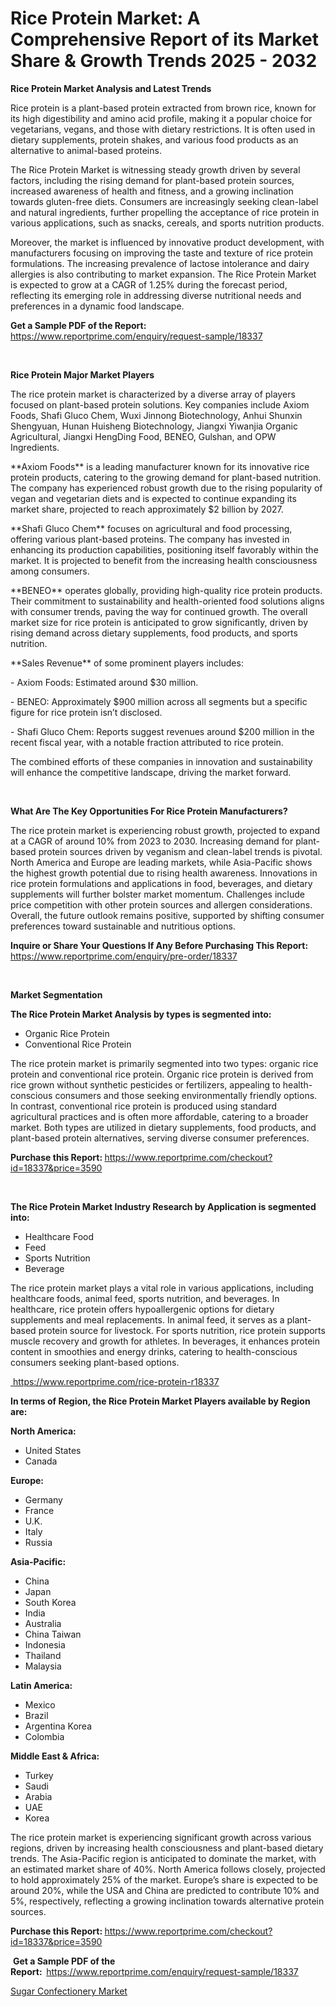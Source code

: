 <p><h1>Rice Protein Market: A Comprehensive Report of its Market Share & Growth Trends 2025 - 2032</h1></p><p><strong>Rice Protein Market Analysis and Latest Trends</strong></p>
<p><p>Rice protein is a plant-based protein extracted from brown rice, known for its high digestibility and amino acid profile, making it a popular choice for vegetarians, vegans, and those with dietary restrictions. It is often used in dietary supplements, protein shakes, and various food products as an alternative to animal-based proteins.</p><p>The Rice Protein Market is witnessing steady growth driven by several factors, including the rising demand for plant-based protein sources, increased awareness of health and fitness, and a growing inclination towards gluten-free diets. Consumers are increasingly seeking clean-label and natural ingredients, further propelling the acceptance of rice protein in various applications, such as snacks, cereals, and sports nutrition products.</p><p>Moreover, the market is influenced by innovative product development, with manufacturers focusing on improving the taste and texture of rice protein formulations. The increasing prevalence of lactose intolerance and dairy allergies is also contributing to market expansion. The Rice Protein Market is expected to grow at a CAGR of 1.25% during the forecast period, reflecting its emerging role in addressing diverse nutritional needs and preferences in a dynamic food landscape.</p></p>
<p><strong>Get a Sample PDF of the Report:&nbsp;</strong> <a href="https://www.reportprime.com/enquiry/request-sample/18337?utm_campaign=3020&utm_medium=2&utm_source=Github&utm_content=ia&utm_term=19032025&utm_id=rice-protein">https://www.reportprime.com/enquiry/request-sample/18337</a></p>
<p>&nbsp;</p>
<p><strong>Rice Protein Major Market Players</strong></p>
<p><p>The rice protein market is characterized by a diverse array of players focused on plant-based protein solutions. Key companies include Axiom Foods, Shafi Gluco Chem, Wuxi Jinnong Biotechnology, Anhui Shunxin Shengyuan, Hunan Huisheng Biotechnology, Jiangxi Yiwanjia Organic Agricultural, Jiangxi HengDing Food, BENEO, Gulshan, and OPW Ingredients.</p><p>**Axiom Foods** is a leading manufacturer known for its innovative rice protein products, catering to the growing demand for plant-based nutrition. The company has experienced robust growth due to the rising popularity of vegan and vegetarian diets and is expected to continue expanding its market share, projected to reach approximately $2 billion by 2027.</p><p>**Shafi Gluco Chem** focuses on agricultural and food processing, offering various plant-based proteins. The company has invested in enhancing its production capabilities, positioning itself favorably within the market. It is projected to benefit from the increasing health consciousness among consumers.</p><p>**BENEO** operates globally, providing high-quality rice protein products. Their commitment to sustainability and health-oriented food solutions aligns with consumer trends, paving the way for continued growth. The overall market size for rice protein is anticipated to grow significantly, driven by rising demand across dietary supplements, food products, and sports nutrition.</p><p>**Sales Revenue** of some prominent players includes:</p><p>- Axiom Foods: Estimated around $30 million.</p><p>- BENEO: Approximately $900 million across all segments but a specific figure for rice protein isn’t disclosed.</p><p>- Shafi Gluco Chem: Reports suggest revenues around $200 million in the recent fiscal year, with a notable fraction attributed to rice protein.</p><p>The combined efforts of these companies in innovation and sustainability will enhance the competitive landscape, driving the market forward.</p></p>
<p>&nbsp;</p>
<p><strong>What Are The Key Opportunities For Rice Protein Manufacturers?</strong></p>
<p><p>The rice protein market is experiencing robust growth, projected to expand at a CAGR of around 10% from 2023 to 2030. Increasing demand for plant-based protein sources driven by veganism and clean-label trends is pivotal. North America and Europe are leading markets, while Asia-Pacific shows the highest growth potential due to rising health awareness. Innovations in rice protein formulations and applications in food, beverages, and dietary supplements will further bolster market momentum. Challenges include price competition with other protein sources and allergen considerations. Overall, the future outlook remains positive, supported by shifting consumer preferences toward sustainable and nutritious options.</p></p>
<p><strong>Inquire or Share Your Questions If Any Before Purchasing This Report:</strong> <a href="https://www.reportprime.com/enquiry/pre-order/18337?utm_campaign=3020&utm_medium=2&utm_source=Github&utm_content=ia&utm_term=19032025&utm_id=rice-protein">https://www.reportprime.com/enquiry/pre-order/18337</a></p>
<p>&nbsp;</p>
<p><strong>Market Segmentation</strong></p>
<p><strong>The Rice Protein Market Analysis by types is segmented into:</strong></p>
<p><ul><li>Organic Rice Protein</li><li>Conventional Rice Protein</li></ul></p>
<p><p>The rice protein market is primarily segmented into two types: organic rice protein and conventional rice protein. Organic rice protein is derived from rice grown without synthetic pesticides or fertilizers, appealing to health-conscious consumers and those seeking environmentally friendly options. In contrast, conventional rice protein is produced using standard agricultural practices and is often more affordable, catering to a broader market. Both types are utilized in dietary supplements, food products, and plant-based protein alternatives, serving diverse consumer preferences.</p></p>
<p><strong>Purchase this Report:&nbsp;</strong><a href="https://www.reportprime.com/checkout?id=18337&price=3590&utm_campaign=3020&utm_medium=2&utm_source=Github&utm_content=ia&utm_term=19032025&utm_id=rice-protein">https://www.reportprime.com/checkout?id=18337&price=3590</a></p>
<p>&nbsp;</p>
<p><strong>The Rice Protein Market Industry Research by Application is segmented into:</strong></p>
<p><ul><li>Healthcare Food</li><li>Feed</li><li>Sports Nutrition</li><li>Beverage</li></ul></p>
<p><p>The rice protein market plays a vital role in various applications, including healthcare foods, animal feed, sports nutrition, and beverages. In healthcare, rice protein offers hypoallergenic options for dietary supplements and meal replacements. In animal feed, it serves as a plant-based protein source for livestock. For sports nutrition, rice protein supports muscle recovery and growth for athletes. In beverages, it enhances protein content in smoothies and energy drinks, catering to health-conscious consumers seeking plant-based options.</p></p>
<p><a href="https://www.reportprime.com/rice-protein-r18337?utm_campaign=3020&utm_medium=2&utm_source=Github&utm_content=ia&utm_term=19032025&utm_id=rice-protein">&nbsp;https://www.reportprime.com/rice-protein-r18337</a></p>
<p><strong>In terms of Region, the Rice Protein Market Players available by Region are:</strong></p>
<p>
    <p> <strong> North America: </strong>
        <ul>
            <li>United States</li>
            <li>Canada</li>
        </ul>
        </p> 
    <p> <strong> Europe: </strong>
        <ul>
            <li>Germany</li>
            <li>France</li>
            <li>U.K.</li>
            <li>Italy</li>
            <li>Russia</li>
        </ul>
        </p> 
    <p> <strong> Asia-Pacific: </strong>
        <ul>
            <li>China</li>
            <li>Japan</li>
            <li>South Korea</li>
            <li>India</li>
            <li>Australia</li>
            <li>China Taiwan</li>
            <li>Indonesia</li>
            <li>Thailand</li>
            <li>Malaysia</li>
        </ul>
        </p> 
    <p> <strong> Latin America: </strong>
        <ul>
            <li>Mexico</li>
            <li>Brazil</li>
            <li>Argentina Korea</li>
            <li>Colombia</li>
        </ul>
        </p> 
    <p> <strong> Middle East & Africa: </strong>
        <ul>
            <li>Turkey</li>
            <li>Saudi</li>
            <li>Arabia</li>
            <li>UAE</li>
            <li>Korea</li>
        </ul>
    </p>
    </p>
<p><p>The rice protein market is experiencing significant growth across various regions, driven by increasing health consciousness and plant-based dietary trends. The Asia-Pacific region is anticipated to dominate the market, with an estimated market share of 40%. North America follows closely, projected to hold approximately 25% of the market. Europe’s share is expected to be around 20%, while the USA and China are predicted to contribute 10% and 5%, respectively, reflecting a growing inclination towards alternative protein sources.</p></p>
<p><strong>Purchase this Report: </strong><a href="https://www.reportprime.com/checkout?id=18337&price=3590&utm_campaign=3020&utm_medium=2&utm_source=Github&utm_content=ia&utm_term=19032025&utm_id=rice-protein">https://www.reportprime.com/checkout?id=18337&price=3590</a></p>
<p>&nbsp;<strong>Get a Sample PDF of the Report:&nbsp;&nbsp;</strong><a href="https://www.reportprime.com/enquiry/request-sample/18337?utm_campaign=3020&utm_medium=2&utm_source=Github&utm_content=ia&utm_term=19032025&utm_id=rice-protein">https://www.reportprime.com/enquiry/request-sample/18337</a></p>
<p><strong></strong></p>
<p><p><a href="https://github.com/hannajuana198484/Market-Research-Report-List-1/blob/main/sugar-confectionery-market.md?utm_campaign=3020&utm_medium=2&utm_source=Github&utm_content=ia&utm_term=19032025&utm_id=rice-protein">Sugar Confectionery Market</a></p></p>